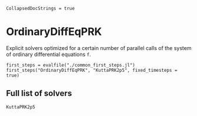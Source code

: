 ```@meta
CollapsedDocStrings = true
```

# OrdinaryDiffEqPRK

Explicit solvers optimized for a certain number of parallel calls of the system of ordinary differential equations `f`.

```@eval
first_steps = evalfile("./common_first_steps.jl")
first_steps("OrdinaryDiffEqPRK", "KuttaPRK2p5", fixed_timesteps = true)
```

## Full list of solvers

```@docs
KuttaPRK2p5
```
